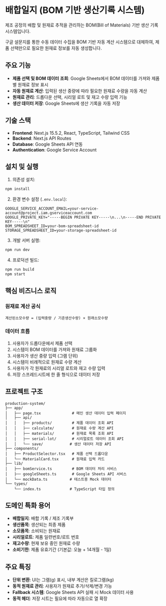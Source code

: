 # 배합일지 (BOM 기반 생산기록 시스템)

제조 공정의 배합 및 원재료 추적을 관리하는 BOM(Bill of Materials) 기반 생산 기록 시스템입니다.

구글 설문지를 통한 수동 데이터 수집을 BOM 기반 자동 계산 시스템으로 대체하여, 제품 선택만으로 필요한 원재료 정보를 자동 생성합니다.

## 주요 기능

- **제품 선택 및 BOM 데이터 조회**: Google Sheets에서 BOM 데이터를 가져와 제품별 원재료 정보 표시
- **자동 원재료 계산**: 입력된 생산 중량에 따라 필요한 원재료 수량을 자동 계산
- **원재료 관리**: 드롭다운 선택, 시리얼 로트 및 재고 수량 입력 기능
- **생산 데이터 저장**: Google Sheets에 생산 기록을 자동 저장

## 기술 스택

- **Frontend**: Next.js 15.5.2, React, TypeScript, Tailwind CSS
- **Backend**: Next.js API Routes
- **Database**: Google Sheets API 연동
- **Authentication**: Google Service Account

## 설치 및 실행

1. 의존성 설치:

```bash
npm install
```

2. 환경 변수 설정 (`.env.local`):

```env
GOOGLE_SERVICE_ACCOUNT_EMAIL=your-service-account@project.iam.gserviceaccount.com
GOOGLE_PRIVATE_KEY="-----BEGIN PRIVATE KEY-----\n...\n-----END PRIVATE KEY-----\n"
BOM_SPREADSHEET_ID=your-bom-spreadsheet-id
STORAGE_SPREADSHEET_ID=your-storage-spreadsheet-id
```

3. 개발 서버 실행:

```bash
npm run dev
```

4. 프로덕션 빌드:

```bash
npm run build
npm start
```

## 핵심 비즈니스 로직

### 원재료 계산 공식

```
계산된소모수량 = (입력중량 / 기준생산수량) × 원래소모수량
```

### 데이터 흐름

1. 사용자가 드롭다운에서 제품 선택
2. 시스템이 BOM 데이터를 가져와 원재료 그룹화
3. 사용자가 생산 중량 입력 (그램 단위)
4. 시스템이 비례적으로 원재료 수량 계산
5. 사용자가 각 원재료의 시리얼 로트와 재고 수량 입력
6. 저장 스프레드시트에 한 줄 형식으로 데이터 저장

## 프로젝트 구조

```
production-system/
├── app/
│   ├── page.tsx              # 메인 생산 데이터 입력 페이지
│   ├── api/
│   │   ├── products/         # 제품 데이터 조회 API
│   │   ├── calculate/        # 원재료 수량 계산 API
│   │   ├── materials/        # 원재료 목록 조회 API
│   │   ├── serial-lot/       # 시리얼로트 데이터 조회 API
│   │   └── save/            # 생산 데이터 저장 API
├── components/
│   ├── ProductSelector.tsx   # 제품 선택 드롭다운
│   └── MaterialCard.tsx      # 원재료 입력 카드
├── lib/
│   ├── bomService.ts         # BOM 데이터 처리 서비스
│   ├── googleSheets.ts       # Google Sheets API 서비스
│   └── mockData.ts          # 테스트용 Mock 데이터
└── types/
    └── index.ts             # TypeScript 타입 정의
```

## 도메인 특화 용어

- **배합일지**: 배합 기록 / 제조 기록부
- **생산품목**: 생산되는 최종 제품
- **소모품목**: 소비되는 원재료
- **시리얼로트**: 제품 일련번호/로트 번호
- **재고수량**: 현재 보유 중인 원재료 수량
- **소비기한**: 제품 유효기간 (기본값: 오늘 + 14개월 - 1일)

## 주요 특징

- **단위 변환**: UI는 그램(g) 표시, 내부 계산은 킬로그램(kg)
- **동적 원재료 관리**: 사용자가 원재료 추가/삭제/변경 가능
- **Fallback 시스템**: Google Sheets API 실패 시 Mock 데이터 사용
- **동적 헤더**: 저장 시트는 필요에 따라 자동으로 열 확장
